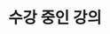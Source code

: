 ---
title: "수강 중인 강의"
summary: "현재(3학년 2학기) 수강 중인 강의"
type: landing
layout: list

sections:
  - block: markdown
    id: intro
    content:
      title: "📚 수강 중인 과목"
      text: |
        김예은이 현재 전북대학교 컴퓨터인공지능학부에서 3학년 2학기에 수강 중인 전공 과목들입니다.

        - 수강 중인 강의 보기
          <div style="margin-left: 24px; margin-top: 6px;">
            <p style="color:#666; font-size:0.8em; margin-bottom:6px;">
                각 학기를 클릭하면 과목 목록을 볼 수 있고, <br>
                과목 카드를 클릭하면 과목의 상세 페이지로 이동합니다.
            </p>
            <ul style="margin: 0; padding-left: 20px; font-size:1.1em;">
              <li><a href="/courses/current/3-2/><strong>3학년 2학기</strong></a></li>
            </ul>
          </div>
    design:
      spacing:
        padding: [40, 0, 20, 0]
---